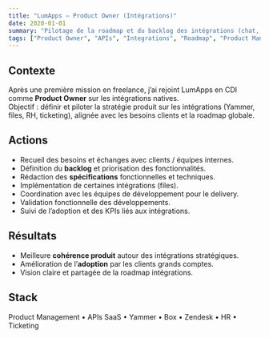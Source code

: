 ```yaml
---
title: "LumApps — Product Owner (Intégrations)"
date: 2020-01-01
summary: "Pilotage de la roadmap et du backlog des intégrations (chat, files, RH, ticketing) au sein de LumApps."
tags: ["Product Owner", "APIs", "Integrations", "Roadmap", "Product Management"]
---
```


## Contexte
Après une première mission en freelance, j’ai rejoint LumApps en CDI comme **Product Owner** sur les intégrations natives.  
Objectif : définir et piloter la stratégie produit sur les intégrations (Yammer, files, RH, ticketing), alignée avec les besoins clients et la roadmap globale.

## Actions
- Recueil des besoins et échanges avec clients / équipes internes.
- Définition du **backlog** et priorisation des fonctionnalités.
- Rédaction des **spécifications** fonctionnelles et techniques.
- Implémentation de certaines intégrations (files).
- Coordination avec les équipes de développement pour le delivery.
- Validation fonctionnelle des développements.
- Suivi de l’adoption et des KPIs liés aux intégrations.

## Résultats
- Meilleure **cohérence produit** autour des intégrations stratégiques.
- Amélioration de l’**adoption** par les clients grands comptes.
- Vision claire et partagée de la roadmap intégrations.

## Stack
Product Management • APIs SaaS • Yammer • Box • Zendesk • HR • Ticketing